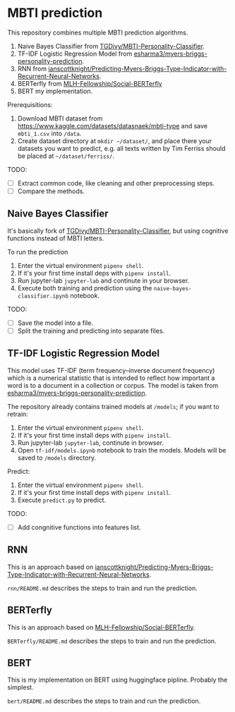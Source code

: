 # MBTI prediction
This repository combines multiple MBTI prediction algorithms.

1. Naive Bayes Classifier from [TGDivy/MBTI-Personality-Classifier](https://github.com/TGDivy/MBTI-Personality-Classifier/blob/master/MBTI%20personality%20classifier.ipynb).
2. TF-IDF Logistic Regression Model from [esharma3/myers-briggs-personality-prediction](https://github.com/esharma3/myers-briggs-personality-prediction).
3. RNN from [ianscottknight/Predicting-Myers-Briggs-Type-Indicator-with-Recurrent-Neural-Networks](https://github.com/ianscottknight/Predicting-Myers-Briggs-Type-Indicator-with-Recurrent-Neural-Networks).
4. BERTerfly from [MLH-Fellowship/Social-BERTerfly](https://github.com/MLH-Fellowship/Social-BERTerfly/tree/main/server)
5. BERT my implementation.

Prerequisitions:
1. Download MBTI dataset from https://www.kaggle.com/datasets/datasnaek/mbti-type and save `mbti_1.csv` into `/data`.
2. Create dataset directory at `mkdir ~/dataset/`, and place there your datasets you want to predict, e.g. all texts written by Tim Ferriss should be placed at `~/dataset/ferriss/`.


TODO:
- [ ] Extract common code, like cleaning and other preprocessing steps.
- [ ] Compare the methods.

## Naive Bayes Classifier
It's basically fork of [TGDivy/MBTI-Personality-Classifier](https://github.com/TGDivy/MBTI-Personality-Classifier/blob/master/MBTI%20personality%20classifier.ipynb), but using cognitive functions instead of MBTI letters.

To run the prediction
1. Enter the virtual environment `pipenv shell`.
2. If it's your first time install deps with `pipenv install`.
3. Run jupyter-lab `jupyter-lab` and continute in your browser.
4. Execute both training and prediction using the `naive-bayes-classifier.ipynb` notebook.

TODO:
- [ ] Save the model into a file.
- [ ] Split the training and predicting into separate files.

## TF-IDF Logistic Regression Model
This model uses TF-IDF (term frequency–inverse document frequency) which is a numerical statistic that is intended to reflect how important a word is to a document in a collection or corpus.
The model is taken from [esharma3/myers-briggs-personality-prediction](https://github.com/esharma3/myers-briggs-personality-prediction).


The repository already contains trained models at `/models`; if you want to retrain:
1. Enter the virtual environment `pipenv shell`.
2. If it's your first time install deps with `pipenv install`.
2. Run jupyter-lab `jupyter-lab`, continute in browser.
3. Open `tf-idf/models.ipynb` notebook to train the models. Models will be saved to `/models` directory.

Predict:
1. Enter the virtual environment `pipenv shell`.
2. If it's your first time install deps with `pipenv install`.
3. Execute `predict.py` to predict.

TODO:
- [ ] Add congnitive functions into features list.

## RNN

This is an approach based on [ianscottknight/Predicting-Myers-Briggs-Type-Indicator-with-Recurrent-Neural-Networks](https://github.com/ianscottknight/Predicting-Myers-Briggs-Type-Indicator-with-Recurrent-Neural-Networks).

`rnn/README.md` describes the steps to train and run the prediction.

 ## BERTerfly

This is an approach based on [MLH-Fellowship/Social-BERTerfly](https://github.com/MLH-Fellowship/Social-BERTerfly/tree/main/server).


`BERTerfly/README.md` describes the steps to train and run the prediction.

## BERT

This is my implementation on BERT using huggingface pipline. Probably the simplest.

`bert/README.md` describes the steps to train and run the prediction.
